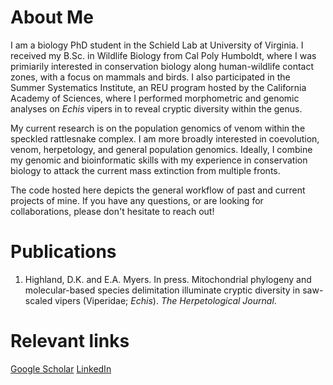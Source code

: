 # About Me
I am a biology PhD student in the Schield Lab at University of Virginia. I received my B.Sc. in Wildlife Biology from Cal Poly Humboldt, where I was primiarily interested in conservation biology along human-wildlife contact zones, with a focus on mammals and birds. I also participated in the Summer Systematics Institute, an REU program hosted by the California Academy of Sciences, where I performed morphometric and genomic analyses on  _Echis_ vipers in to reveal cryptic diversity within the genus. 

My current research is on the population genomics of venom within the speckled rattlesnake complex. I am more broadly interested in coevolution, venom, herpetology, and general population genomics. Ideally, I combine my genomic and bioinformatic skills with my experience in conservation biology to attack the current mass extinction from multiple fronts.

The code hosted here depicts the general workflow of past and current projects of mine. If you have any questions, or are looking for collaborations, please don't hesitate to reach out!

# Publications
1. Highland, D.K. and E.A. Myers. In press. Mitochondrial phylogeny and molecular-based species delimitation illuminate cryptic diversity in saw-scaled vipers (Viperidae; _Echis_). _The Herpetological Journal_. 

# Relevant links
[Google Scholar](https://scholar.google.com/citations?user=q6gmqCsAAAAJ&hl=en)
[LinkedIn](https://www.linkedin.com/in/dylanhighland/)


<!---
dylankhighland/dylankhighland is a ✨ special ✨ repository because its `README.md` (this file) appears on your GitHub profile.
You can click the Preview link to take a look at your changes.
--->
